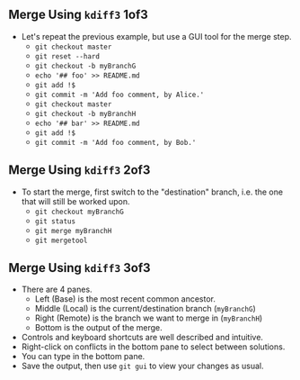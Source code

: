 
## Merge Using `kdiff3` 1of3
- Let's repeat the previous example, but use a GUI tool for the merge step.
  - `git checkout master`
  - `git reset --hard`
  - `git checkout -b myBranchG`
  - `echo '## foo' >> README.md`
  - `git add !$`
  - `git commit -m 'Add foo comment, by Alice.'`
  - `git checkout master`
  - `git checkout -b myBranchH`
  - `echo '## bar' >> README.md`
  - `git add !$`
  - `git commit -m 'Add foo comment, by Bob.'`

## Merge Using `kdiff3` 2of3
- To start the merge, first switch to the "destination" branch, i.e. the one
  that will still be worked upon.
  - `git checkout myBranchG`
  - `git status`
  - `git merge myBranchH`
  - `git mergetool`

## Merge Using `kdiff3` 3of3
- There are 4 panes.
  - Left (Base) is the most recent common ancestor.
  - Middle (Local) is the current/destination branch (`myBranchG`)
  - Right (Remote) is the branch we want to merge in (`myBranchH`)
  - Bottom is the output of the merge.
- Controls and keyboard shortcuts are well described and intuitive.
- Right-click on conflicts in the bottom pane to select between solutions.
- You can type in the bottom pane.
- Save the output, then use `git gui` to view your changes as usual.


